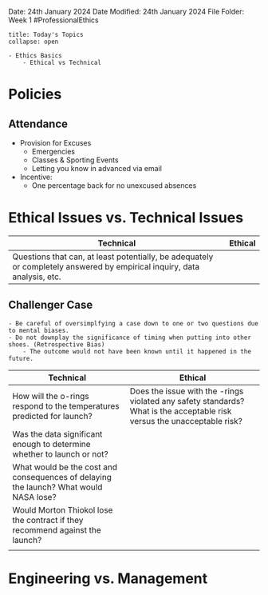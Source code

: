 Date: 24th January 2024
Date Modified: 24th January 2024
File Folder: Week 1
#ProfessionalEthics

```ad-abstract
title: Today's Topics
collapse: open

- Ethics Basics
	- Ethical vs Technical

```

# Policies

## Attendance

- Provision for Excuses
	- Emergencies
	- Classes & Sporting Events
	- Letting you know in advanced via email
- Incentive:
	- One percentage back for no unexcused absences
# Ethical Issues vs. Technical Issues

| Technical | Ethical |
| ---- | ---- |
| Questions that can, at least potentially, be adequately or completely answered by empirical inquiry, data analysis, etc. |  |

## Challenger Case

```ad-warning
- Be careful of oversimplfying a case down to one or two questions due to mental biases.
- Do not downplay the significance of timing when putting into other shoes. (Retrospective Bias)
	- The outcome would not have been known until it happened in the future.
```

| Technical | Ethical |
| ---- | ---- |
| How will the o-rings respond to the temperatures predicted for launch? | Does the issue with the -rings violated any safety standards?  What is the acceptable risk versus the unacceptable risk? |
| Was the data significant enough to determine whether to launch or not? |  |
| What would be the cost and consequences of delaying the launch? What would NASA lose? |  |
| Would Morton Thiokol lose the contract if they recommend against the launch? |  |
|  |  |

# Engineering vs. Management


